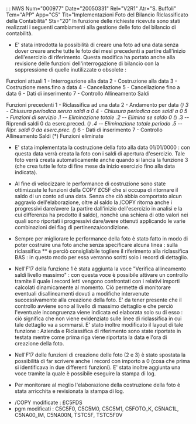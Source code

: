  :  : NWS Num="000977" Date="20050331" Rel="V2R1" Atr="S. Buffoli" Tem="APP" App="C5" Tit="Implementazioni Foto del Bilancio Riclassificato  della Contabilità" Sts="20"
In funzione delle richieste ricevute sono stati realizzati i seguenti cambiamenti alla gestione delle foto del bilancio di contabilità.

- E' stata introdotta la possibilità di creare una foto ad una data senza dover creare anche tutte
le foto dei mesi precedenti a partire dall'inizio dell'esercizio di riferimento.
Questa modifica ha portato anche alla revisione delle funzioni dell'interrogazione di bilancio con la soppressione di quelle inutilizzate o obsolete : 

Funzioni attuali
1 - Interrogazione alla data
2 - Costruzione alla data
3 - Costruzione mens.fino a data
4 - Cancellazione
5 - Cancellazione fino a data
6 - Dati di inserimento
7 - Controllo Allineamento Saldi

Funzioni precedenti
1 - Riclassifica ad una data
2 - Andamento per data (*)
3 - Chiusura periodica senza saldi a 0
4 - Chiusura periodica con saldi a 0
5 - Funzioni di servizio
.1 -- Eliminazione totale
.2 -- Elimina se saldo 0 (*)
.3 -- Riprendi saldi 0 da eserc.preced. (*)
.4 -- Eliminazione totale periodo
.5 -- Ripr. saldi 0 da eserc.prec. (*)
6 - Dati di inserimento
7 - Controllo Allineamento Saldi
(*) Funzioni eliminate

- E' stata implementata la costruzione della foto alla data 01/01/0000 :  con questa data verrà creata
la foto con i saldi di apertura d'esercizio. Tale foto verrà creata automaticamente anche quando si lancia la funzione 3 (che crea tutte le foto di fine mese da inizio esercizio fino alla data indicata).

- Al fine di velocizzare le performance di costruzione sono state ottimizzate le funzioni della COPY
£C5F che si occupa di ritornare il saldo di un conto ad una data. Senza che ciò abbia comportato alcun aggravio dell'elaborazione, oltre al saldo la /COPY ritorna anche i progressivi dare/avere (a partire dall'inizio dell'esercizio in analisi e la cui differenza ha prodotto il saldo), nonchè una schiera di otto valori nei quali sono riportati i progressivi dare/avere ottenuti applicando le varie combinazioni dei flag di pertinenza/condizione.

- Sempre per migliorare le performance della foto è stato fatto in modo di poter costruire una foto
anche senza specificare alcuna linea :  sulla riclassifica ** è perciò consigliabile togliere il riferimento alla riclassifica BAS :  in questo modo per essa verranno scritti solo i record di dettaglio.

- Nell'F17 della funzione 1 è stata aggiunta la voce "Verifica allineamento saldi livello massimo" : 
con questa voce è possibile attivare un controllo tramite il quale i record letti vengono confrontati con i relativi importi calcolati dinamicamente al momento. Ciò permette di monitorare eventuali disallineamenti dovuti a modifiche intervenute successivamente alla creazione della foto.
E' da tener presente che il controllo avviene sono al livello di massimo dettaglio e che perciò l'eventuale incongruenza viene indicata ed elaborata solo su di esso :  ciò significa che non viene evidenziato sulle linee di riclassifica in cui tale dettaglio va a sommarsi.
E' stato inoltre modificato il layout di tale funzione :  Azienda e Riclassifica di riferimento sono
state riportate in testata mentre come prima riga viene riportata la data e l'ora di creazione della
foto.

- Nell'F17 delle funzioni di creazione delle foto (2 e 3) è stato spostata la possibilità di far
scrivere anche i record con importo a 0 (cosa che prima si identificava in due differenti funzioni).
E' stata inoltre aggiunta una voce tramite la quale è possibile eseguire la stampa di log.

- Per monitorare al meglio l'elaborazione della costruzione della foto è stata arricchita e
revisionata la stampa di log.

* /COPY modificate :  £C5FDS
* pgm modificati :  C5C5F0, C5C5M0, C5C5M1, C5FOTO_K, C5NAC1L, C5NA00_IM, C5NA00N, TSTC5F, TSTC5F0V 